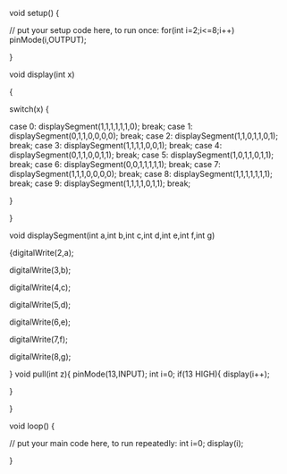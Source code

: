 void setup() {

// put your setup code here, to run once: 
for(int i=2;i<=8;i++)
pinMode(i,OUTPUT);

}

void display(int x)

{

switch(x) {

case 0: displaySegment(1,1,1,1,1,1,0); break;
case 1: displaySegment(0,1,1,0,0,0,0); break; 
case 2: displaySegment(1,1,0,1,1,0,1); break;
case 3: displaySegment(1,1,1,1,0,0,1); break; 
case 4: displaySegment(0,1,1,0,0,1,1); break; 
case 5: displaySegment(1,0,1,1,0,1,1); break; 
case 6: displaySegment(0,0,1,1,1,1,1); break; 
case 7: displaySegment(1,1,1,0,0,0,0); break; 
case 8: displaySegment(1,1,1,1,1,1,1); break; 
case 9: displaySegment(1,1,1,1,0,1,1); break; 

}

}

void displaySegment(int a,int b,int c,int d,int e,int f,int g)

{digitalWrite(2,a);

digitalWrite(3,b);

digitalWrite(4,c);

digitalWrite(5,d);

digitalWrite(6,e);

digitalWrite(7,f);

digitalWrite(8,g);

}
void pull(int z){
  pinMode(13,INPUT);
  int i=0;
  if(13 HIGH){
    display(i++);
    
  }
  
  
}



void loop() {

// put your main code here, to run repeatedly:
int i=0;
display(i);

}



